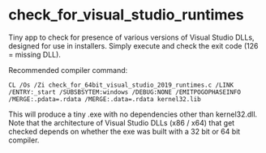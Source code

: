 # check_for_visual_studio_runtimes
Tiny app to check for presence of various versions of Visual Studio DLLs, designed for use in installers. Simply execute and check the exit code (126 = missing DLL).

Recommended compiler command:

`
CL /Os /Zi check_for_64bit_visual_studio_2019_runtimes.c /LINK /ENTRY:_start /SUBSBSYTEM:windows /DEBUG:NONE /EMITPOGOPHASEINFO /MERGE:.pdata=.rdata /MERGE:.data=.rdata kernel32.lib
`

This will produce a tiny .exe with no dependencies other than kernel32.dll. Note that the architecture of Visual Studio DLLs (x86 / x64) that get checked depends on whether the exe was built with a 32 bit or 64 bit compiler.
